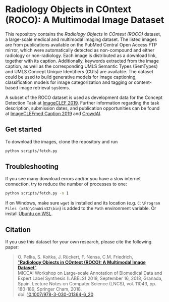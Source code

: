 Radiology Objects in COntext (ROCO): A Multimodal Image Dataset
===============================================================

This repository contains the *Radiology Objects in COntext (ROCO)* dataset, a large-scale medical and multimodal imaging dataset. The listed images are from publications available on the PubMed Central Open Access FTP mirror, which were automatically detected as non-compound and either radiology or non-radiology. Each image is distributed as a download link, together with its caption. Additionally, keywords extracted from the image caption, as well as the corresponding UMLS Semantic Types (SemTypes) and UMLS Concept Unique Identifiers (CUIs) are available. The dataset could be used to build generative models for image captioning, classification models for image categorization and tagging or content-based image retrieval systems.

A subset of the ROCO dataset is used as development data for the Concept Detection Task at [ImageCLEF 2019](https://www.imageclef.org/2019). Further information regarding the task description, submission dates, and publication opportunities can be found at [ImageCLEFmed Caption 2019](https://www.imageclef.org/2019/medical/caption) and [CrowdAI](https://www.crowdai.org/challenges/imageclef-2019-caption-concept-detection-6812fec9-8c9e-40ad-9fb9-cc1721c94cc1).

Get started
-----------
To download the images, clone the repository and run

```bash
python scripts/fetch.py
```

Troubleshooting
---------------

If you see many download errors and/or you have a slow internet connection, try to reduce the number of processes to one:

```bash
python scripts/fetch.py -n 1
```

If on Windows, make sure `wget` is installed and its location (e.g. `C:\Program Files (x86)\GnuWin32\bin`) is added to the `Path` environment variable. Or install [Ubuntu on WSL](https://ubuntu.com/wsl).

Citation
--------
If you use this dataset for your own research, please cite the following paper:
> O. Pelka, S. Koitka, J. Rückert, F. Nensa, C.M. Friedrich,  
> ["__Radiology Objects in COntext (ROCO): A Multimodal Image Dataset__"](https://labels.tue-image.nl/wp-content/uploads/2018/09/AM-04.pdf).  
> MICCAI Workshop on Large-scale Annotation of Biomedical Data and Expert Label Synthesis (LABELS) 2018, September 16, 2018, Granada, Spain. Lecture Notes on Computer Science (LNCS), vol. 11043, pp. 180-189, Springer Cham, 2018.  
> doi: [10.1007/978-3-030-01364-6_20](https://doi.org/10.1007/978-3-030-01364-6_20)
